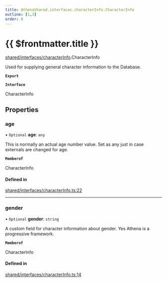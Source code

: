```yaml
---
title: AthenaShared.interfaces.characterInfo.CharacterInfo
outline: [1,3]
order: 0
---
```


# {{ $frontmatter.title }}


[shared/interfaces/characterInfo](../modules/shared_interfaces_characterInfo.md).CharacterInfo

Used for supplying general character information to the Database.

**`Export`**

**`Interface`**

CharacterInfo

## Properties

### age

• `Optional` **age**: `any`

This is normally an actual age number value.
Set as any just in case externals are changed for age.

**`Memberof`**

CharacterInfo

#### Defined in

[shared/interfaces/characterInfo.ts:22](https://github.com/Stuyk/altv-athena/blob/9c488f0/src/core/shared/interfaces/characterInfo.ts#L22)

___

### gender

• `Optional` **gender**: `string`

A custom field for character information about gender.
Yes Athena is a progressive framework.

**`Memberof`**

CharacterInfo

#### Defined in

[shared/interfaces/characterInfo.ts:14](https://github.com/Stuyk/altv-athena/blob/9c488f0/src/core/shared/interfaces/characterInfo.ts#L14)

